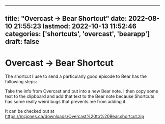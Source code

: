 
---
title: "Overcast -> Bear Shortcut"
date: 2022-08-10 21:55:23
lastmod: 2022-10-13 11:52:46
categories: ['shortcuts', 'overcast', 'bearapp']
draft: false
---


# Overcast -> Bear Shortcut
The shortcut I use to send a particularly good episode to Bear has the following steps:

Take the info from Overcast and put into a new Bear note. I then copy some text to the clipboard and add that text to the Bear note because Shortcuts has some really weird bugs that prevents me from adding it.

It can be checked out at https://mcjones.ca/downloads/Overcast%20to%20Bear.shortcut.zip

<!-- #public #shortcuts #overcast #bearapp -->

<!-- {BearID:577C2F56-FD9F-41CC-A36C-4F883323D703-51307-00002380DF702979} -->
